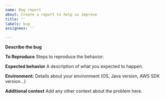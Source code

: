 ```yaml
---
name: Bug report
about: Create a report to help us improve
title: ''
labels: bug
assignees: ''

---
```


**Describe the bug**

**To Reproduce**
Steps to reproduce the behavior:

**Expected behavior**
A description of what you expected to happen.

**Environment:**
Details about your environment (OS, Java version, AWS SDK version...)

**Additional context**
Add any other context about the problem here.
